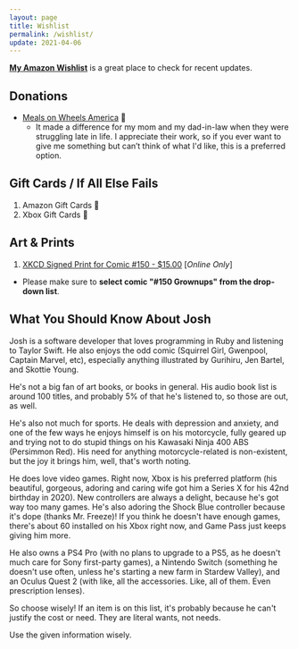 ```yaml
---
layout: page
title: Wishlist
permalink: /wishlist/
update: 2021-04-06
---
```


**[My Amazon Wishlist][amazon-wishlist]** is a great place to check for recent updates.

## Donations

* [Meals on Wheels America][meals on wheels] 🍲
  * It made a difference for my mom and my dad-in-law when they were struggling late in life. I
    appreciate their work, so if you ever want to give me something but can’t think of what I'd
    like, this is a preferred option.

## Gift Cards / If All Else Fails

1. Amazon Gift Cards :sparkling_heart:
1. Xbox Gift Cards :green_heart:

## Art & Prints

1. [XKCD Signed Print for Comic #150 - $15.00][xkcd-print] [_Online Only_]
  - Please make sure to **select comic "#150 Grownups" from the drop-down list**.

## What You Should Know About Josh

Josh is a software developer that loves programming in Ruby and listening to Taylor Swift. He also
enjoys the odd comic (Squirrel Girl, Gwenpool, Captain Marvel, etc), especially anything illustrated
by Gurihiru, Jen Bartel, and Skottie Young.

He's not a big fan of art books, or books in general. His audio book list is around 100 titles, and
probably 5% of that he's listened to, so those are out, as well.

He's also not much for sports. He deals with depression and anxiety, and one of the few ways he
enjoys himself is on his motorcycle, fully geared up and trying not to do stupid things on his
Kawasaki Ninja 400 ABS (Persimmon Red). His need for anything motorcycle-related is non-existent,
but the joy it brings him, well, that's worth noting.

He does love video games. Right now, Xbox is his preferred platform (his beautiful, gorgeous,
adoring and caring wife got him a Series X for his 42nd birthday in 2020). New controllers are
always a delight, because he's got way too many games. He's also adoring the Shock Blue controller
because it's dope (thanks Mr. Freeze)! If you think he doesn't have enough games, there's about 60
installed on his Xbox right now, and Game Pass just keeps giving him more.

He also owns a PS4 Pro (with no plans to upgrade to a PS5, as he doesn't much care for Sony
first-party games), a Nintendo Switch (something he doesn't use often, unless he's starting a new
farm in Stardew Valley), and an Oculus Quest 2 (with like, all the accessories. Like, all of them.
Even prescription lenses).

So choose wisely! If an item is on this list, it's probably because he can't justify the cost or
need. They are literal wants, not needs.

Use the given information wisely.

[meals on wheels]: https://ams.mealsonwheelsamerica.org/eweb/DynamicPage.aspx?WebCode=globaldonate&site=mowa&CampCode=AnnualCampaign&AplCode=AnnCampWeb
[xkcd-print]: https://store.xkcd.com/products/signed-prints
[amazon-wishlist]: https://www.amazon.com/hz/wishlist/ls/1HYNRZIICEIHW?type=wishlist&filter=unpurchased&sort=priority
